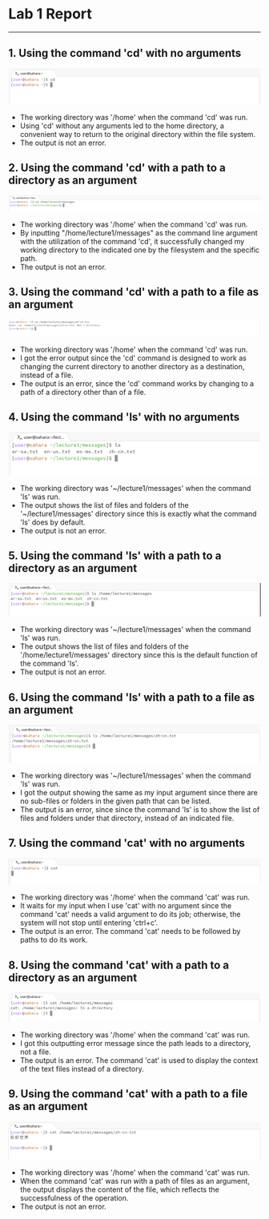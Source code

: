 # **Lab 1 Report**
---

## **1. Using the command 'cd' with no arguments**
![Image](cd_1.png)
* The working directory was '/home' when the command 'cd' was run.
* Using 'cd' without any arguments led to the home directory, a convenient way to return to the original directory within the file system.
* The output is not an error.
## **2. Using the command 'cd' with a path to a directory as an argument**
![Image](cd_2.png)
* The working directory was '/home' when the command 'cd' was run.
* By inputting "/home/lecture1/messages" as the command line argument with the utilization of the command 'cd', it successfully changed my working directory to the indicated
    one by the filesystem and the specific path.
* The output is not an error.
## **3. Using the command 'cd' with a path to a file as an argument**
![Image](cd_3.png)
* The working directory was '/home' when the command 'cd' was run.
* I got the error output since the 'cd' command is designed to work as changing the current directory to another directory as a destination, instead of a file.
* The output is an error, since the 'cd' command works by changing to a path of a directory other than of a file.
## **4. Using the command 'ls' with no arguments**
![Image](ls_1.png)
* The working directory was '~/lecture1/messages' when the command 'ls' was run.
* The output shows the list of files and folders of the '~/lecture1/messages' directory since this is exactly what the command 'ls' does by default.
* The output is not an error.
## **5. Using the command 'ls' with a path to a directory as an argument**
![Image](ls_2.png)
* The working directory was '~/lecture1/messages' when the command 'ls' was run.
* The output shows the list of files and folders of the '/home/lecture1/messages' directory since this is the default function of the command 'ls'.
* The output is not an error.
## **6. Using the command 'ls' with a path to a file as an argument**
![Image](ls_3.png)
* The working directory was '~/lecture1/messages' when the command 'ls' was run.
* I got the output showing the same as my input argument since there are no sub-files or folders in the given path that can be listed.
* The output is an error, since since the command 'ls' is to show the list of files and folders under that directory, instead of an indicated file.
## **7. Using the command 'cat' with no arguments**
![Image](cat_1.png)
* The working directory was '/home' when the command 'cat' was run.
* It waits for my input when I use 'cat' with no argument since the command 'cat' needs a valid argument to do its job; otherwise, the system will not stop until entering 'ctrl+c'.
* The output is an error. The command 'cat' needs to be followed by paths to do its work.
## **8. Using the command 'cat' with a path to a directory as an argument**
![Image](cat_2.png)
* The working directory was '/home' when the command 'cat' was run.
* I got this outputting error message since the path leads to a directory, not a file.
* The output is an error. The command 'cat' is used to display the context of the text files instead of a directory.
## **9. Using the command 'cat' with a path to a file as an argument**
![Image](cat_3.png)
* The working directory was '/home' when the command 'cat' was run.
* When the command 'cat' was run with a path of files as an argument, the output displays the content of the file, which reflects the successfulness of the operation.
* The output is not an error.
  
